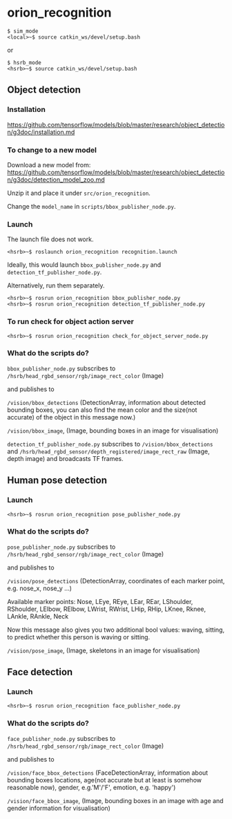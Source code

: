 # orion_recognition

```
$ sim_mode
<local>~$ source catkin_ws/devel/setup.bash
```
or 
```
$ hsrb_mode
<hsrb>~$ source catkin_ws/devel/setup.bash
```
## Object detection
### Installation
https://github.com/tensorflow/models/blob/master/research/object_detection/g3doc/installation.md

### To change to a new model
Download a new model from:
https://github.com/tensorflow/models/blob/master/research/object_detection/g3doc/detection_model_zoo.md

Unzip it and place it under `src/orion_recognition`.

Change the `model_name` in `scripts/bbox_publisher_node.py`.

### Launch
The launch file does not work.
```
<hsrb>~$ roslaunch orion_recognition recognition.launch
```
Ideally, this would launch `bbox_publisher_node.py` and `detection_tf_publisher_node.py`.

Alternatively, run them separately.
```
<hsrb>~$ rosrun orion_recognition bbox_publisher_node.py
<hsrb>~$ rosrun orion_recognition detection_tf_publisher_node.py
```

### To run check for object action server
```
<hsrb>~$ rosrun orion_recognition check_for_object_server_node.py
```

### What do the scripts do?
`bbox_publisher_node.py` subscribes to `/hsrb/head_rgbd_sensor/rgb/image_rect_color` (Image)

and publishes to

`/vision/bbox_detections` (DetectionArray, information about detected bounding boxes, you can also find the mean color and the size(not accurate) of the object in this message now.)

`/vision/bbox_image`, (Image, bounding boxes in an image for visualisation)

`detection_tf_publisher_node.py` subscribes to `/vision/bbox_detections` and `/hsrb/head_rgbd_sensor/depth_registered/image_rect_raw` (Image, depth image) and broadcasts TF frames.

## Human pose detection
### Launch
```
<hsrb>~$ rosrun orion_recognition pose_publisher_node.py
```

### What do the scripts do?
`pose_publisher_node.py` subscribes to `/hsrb/head_rgbd_sensor/rgb/image_rect_color` (Image)

and publishes to

`/vision/pose_detections` (DetectionArray, coordinates of each marker point, e.g. nose_x, nose_y ...)

Available marker points: Nose, LEye, REye, LEar, REar, LShoulder, RShoulder, LElbow, RElbow, LWrist, RWrist, LHip, RHip, LKnee, Rknee, LAnkle, RAnkle, Neck

Now this message also gives you two additional bool values: waving, sitting, to predict whether this person is waving or sitting.

`/vision/pose_image`, (Image, skeletons in an image for visualisation)

## Face detection
### Launch
```
<hsrb>~$ rosrun orion_recognition face_publisher_node.py
```

### What do the scripts do?
`face_publisher_node.py` subscribes to `/hsrb/head_rgbd_sensor/rgb/image_rect_color` (Image)

and publishes to

`/vision/face_bbox_detections` (FaceDetectionArray, information about bounding boxes locations, age(not accurate but at least is somehow reasonable now), gender, e.g.'M'/'F', emotion, e.g. 'happy')


`/vision/face_bbox_image`, (Image, bounding boxes in an image with age and gender information for visualisation)


